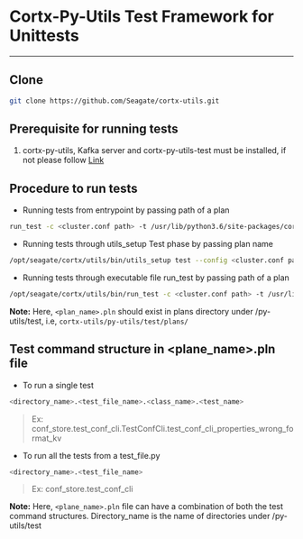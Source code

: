 <!--                                                                            
CORTX-Py-Utils: CORTX Python common library.                                    
Copyright (c) 2021 Seagate Technology LLC and/or its Affiliates                 
This program is free software: you can redistribute it and/or modify            
it under the terms of the GNU Affero General Public License as published        
by the Free Software Foundation, either version 3 of the License, or            
(at your option) any later version.                                             
This program is distributed in the hope that it will be useful,                 
but WITHOUT ANY WARRANTY; without even the implied warranty of                  
MERCHANTABILITY or FITNESS FOR A PARTICULAR PURPOSE. See the                    
GNU Affero General Public License for more details.                             
You should have received a copy of the GNU Affero General Public License        
along with this program. If not, see <https://www.gnu.org/licenses/>.           
For any questions about this software or licensing,                             
please email opensource@seagate.com or cortx-questions@seagate.com.             
-->

# Cortx-Py-Utils Test Framework for Unittests

---

## Clone

```bash
git clone https://github.com/Seagate/cortx-utils.git
```

## Prerequisite for running tests

1.  cortx-py-utils, Kafka server and cortx-py-utils-test must be installed, if not please follow [Link](https://github.com/Seagate/cortx-utils/blob/main/py-utils/test/README.md)

## Procedure to run tests

*   Running tests from entrypoint by passing path of a plan
```bash
run_test -c <cluster.conf path> -t /usr/lib/python3.6/site-packages/cortx/utils/test/plans/<plan_name>.pln
```

*   Running tests through utils_setup Test phase by passing plan name
```bash
/opt/seagate/cortx/utils/bin/utils_setup test --config <cluster.conf path> --plan <plan_name>
```

*   Running tests through executable file run_test by passing path of a plan
```bash
/opt/seagate/cortx/utils/bin/run_test -c <cluster.conf path> -t /usr/lib/python3.6/site-packages/cortx/utils/test/plans/<plan_name>.pln
```

**Note:** Here, `<plan_name>.pln` should exist in plans directory under /py-utils/test, i.e, `cortx-utils/py-utils/test/plans/`

## Test command structure in <plane_name>.pln file

*   To run a single test
```bash
<directory_name>.<test_file_name>.<class_name>.<test_name>
```
> Ex: conf_store.test_conf_cli.TestConfCli.test_conf_cli_properties_wrong_format_kv

*   To run all the tests from a test_file.py
```bash
<directory_name>.<test_file_name>
```
> Ex: conf_store.test_conf_cli

**Note:** Here, `<plane_name>.pln` file can have a combination of both the test command structures. Directory_name is the name of directories under /py-utils/test
